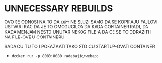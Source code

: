 # UNNECESSARY REBUILDS

OVO SE ODNOSI NA TO DA `COPY` NE SLUZI SAMO DA SE KOPIRAJU FAJLOVI USTVARI KAO DA JE TO OMOGUCILOA DA KADA CONTAINER RADI, DA KADA MENJAM NESTO UNUTAR NEKOG FILE-A DA CE SE TO ODRAZITI I NA FILE-OVE U CONTAINERU

SADA CU TU TO I POKAZAATI TAKO STO CU STARTUP-OVATI CONTAINER

- `docker run -p 8080:8080 radebajic/webapp`

```c

```
